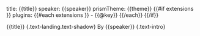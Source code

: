 title: {{title}}
speaker: {{speaker}}
prismTheme: {{theme}}
{{#if extensions }}
plugins:
  {{#each extensions }}
    - {{@key}}
  {{/each}}
{{/if}}

<slide class="bg-apple aligncenter">

{{title}} {.text-landing.text-shadow}
By {{speaker}} {.text-intro}
